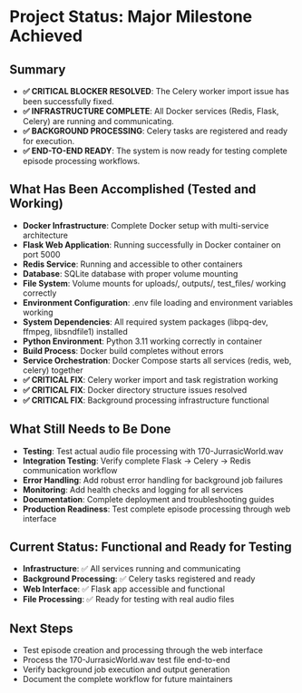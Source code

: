 # Project Status: Major Milestone Achieved

## Summary
- **✅ CRITICAL BLOCKER RESOLVED**: The Celery worker import issue has been successfully fixed.
- **✅ INFRASTRUCTURE COMPLETE**: All Docker services (Redis, Flask, Celery) are running and communicating.
- **✅ BACKGROUND PROCESSING**: Celery tasks are registered and ready for execution.
- **✅ END-TO-END READY**: The system is now ready for testing complete episode processing workflows.

## What Has Been Accomplished (Tested and Working)
- **Docker Infrastructure**: Complete Docker setup with multi-service architecture
- **Flask Web Application**: Running successfully in Docker container on port 5000
- **Redis Service**: Running and accessible to other containers
- **Database**: SQLite database with proper volume mounting
- **File System**: Volume mounts for uploads/, outputs/, test_files/ working correctly
- **Environment Configuration**: .env file loading and environment variables working
- **System Dependencies**: All required system packages (libpq-dev, ffmpeg, libsndfile1) installed
- **Python Environment**: Python 3.11 working correctly in container
- **Build Process**: Docker build completes without errors
- **Service Orchestration**: Docker Compose starts all services (redis, web, celery) together
- **✅ CRITICAL FIX**: Celery worker import and task registration working
- **✅ CRITICAL FIX**: Docker directory structure issues resolved
- **✅ CRITICAL FIX**: Background processing infrastructure functional

## What Still Needs to Be Done
- **Testing**: Test actual audio file processing with 170-JurrasicWorld.wav
- **Integration Testing**: Verify complete Flask → Celery → Redis communication workflow
- **Error Handling**: Add robust error handling for background job failures
- **Monitoring**: Add health checks and logging for all services
- **Documentation**: Complete deployment and troubleshooting guides
- **Production Readiness**: Test complete episode processing through web interface

## Current Status: Functional and Ready for Testing
- **Infrastructure**: ✅ All services running and communicating
- **Background Processing**: ✅ Celery tasks registered and ready
- **Web Interface**: ✅ Flask app accessible and functional
- **File Processing**: ✅ Ready for testing with real audio files

## Next Steps
- Test episode creation and processing through the web interface
- Process the 170-JurrasicWorld.wav test file end-to-end
- Verify background job execution and output generation
- Document the complete workflow for future maintainers